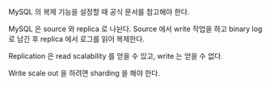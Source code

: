 MySQL 의 복제 기능을 설정할 때 공식 문서를 참고해야 한다.

MySQL 은 source 와 replica 로 나뉜다. Source 에서 write 작업을 하고 binary log 로 남긴 후 replica 에서 로그를 읽어 복제한다.

Replication 은 read scalability 를 얻을 수 있고, write 는 얻을 수 없다.

Write scale out 을 하려면 sharding 을 해야 한다.
